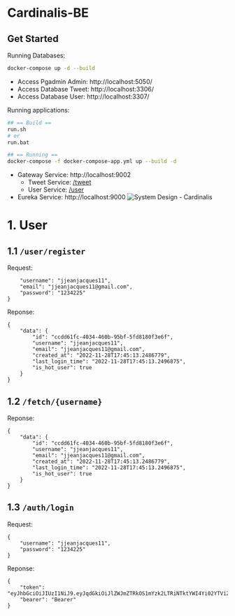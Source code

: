 # Cardinalis-BE
## Get Started

Running Databases:

``` bash
docker-compose up -d --build
```

- Access Pgadmin Admin: http://localhost:5050/
- Access Database Tweet: http://localhost:3306/
- Access Database User: http://localhost:3307/

Running applications:

``` bash
## == Build ==
run.sh 
# or 
run.bat

## == Running ==
docker-compose -f docker-compose-app.yml up --build -d
```

- Gateway Service: http://localhost:9002
  - Tweet Service: [/tweet](http://localhost:9002)
  - User Service: [/user](http://localhost:9002)
- Eureka Service: http://localhost:9000
![System Design - Cardinalis](https://user-images.githubusercontent.com/67695658/204201001-31fae380-3132-4845-9307-07b08d4147d5.png)

# 1. User

## 1.1 ```/user/register```
Request:
```{
    "username": "jjeanjacques11",
    "email": "jjeanjacques11@gmail.com",
    "password": "1234225"
}
```

Reponse: 

```
{
    "data": {
        "id": "ccdd61fc-4034-460b-95bf-5fd8180f3e6f",
        "username": "jjeanjacques11",
        "email": "jjeanjacques11@gmail.com",
        "created_at": "2022-11-28T17:45:13.2486779",
        "last_login_time": "2022-11-28T17:45:13.2496875",
        "is_hot_user": true
    }
}
```
## 1.2 ```/fetch/{username}```

Reponse: 
```
{
    "data": {
        "id": "ccdd61fc-4034-460b-95bf-5fd8180f3e6f",
        "username": "jjeanjacques11",
        "email": "jjeanjacques11@gmail.com",
        "created_at": "2022-11-28T17:45:13.2486779",
        "last_login_time": "2022-11-28T17:45:13.2496875",
        "is_hot_user": true
    }
}
```
## 1.3 ```/auth/login```
Request:
```
{
    "username": "jjeanjacques11",
    "password": "1234225"
}
```
Reponse: 
```
{
    "token": "eyJhbGciOiJIUzI1NiJ9.eyJqdGkiOiJlZWJmZTRkOS1mYzk2LTRiNTktYWI4Yi02YTViZDJjNDJkN2QiLCJpYXQiOjE2Njk2NDYwOTYsImV4cCI6MTY2OTczMjQ5Nn0.s848MeTQqBpdao1PJ4RJXNEUgOjuKhLlPBouX25c_uU",
    "bearer": "Bearer"
}
```


